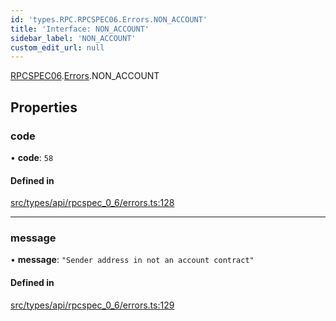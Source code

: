 ```yaml
---
id: 'types.RPC.RPCSPEC06.Errors.NON_ACCOUNT'
title: 'Interface: NON_ACCOUNT'
sidebar_label: 'NON_ACCOUNT'
custom_edit_url: null
---
```


[RPCSPEC06](../namespaces/types.RPC.RPCSPEC06.md).[Errors](../namespaces/types.RPC.RPCSPEC06.Errors.md).NON_ACCOUNT

## Properties

### code

• **code**: `58`

#### Defined in

[src/types/api/rpcspec_0_6/errors.ts:128](https://github.com/starknet-io/starknet.js/blob/v6.23.1/src/types/api/rpcspec_0_6/errors.ts#L128)

---

### message

• **message**: `"Sender address in not an account contract"`

#### Defined in

[src/types/api/rpcspec_0_6/errors.ts:129](https://github.com/starknet-io/starknet.js/blob/v6.23.1/src/types/api/rpcspec_0_6/errors.ts#L129)
